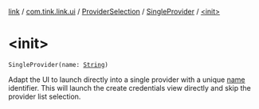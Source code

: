 [link](../../../index.md) / [com.tink.link.ui](../../index.md) / [ProviderSelection](../index.md) / [SingleProvider](index.md) / [&lt;init&gt;](./-init-.md)

# &lt;init&gt;

`SingleProvider(name: `[`String`](https://kotlinlang.org/api/latest/jvm/stdlib/kotlin/-string/index.html)`)`

Adapt the UI to launch directly into a single provider with a unique [name](name.md) identifier.
This will launch the create credentials view directly and skip the provider list selection.

